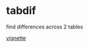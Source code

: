 # tabdif
find differences across 2 tables


[vignette](http://www.dmontaner.com/tabdif/pkg/inst/doc/tabdif_intro.html)
